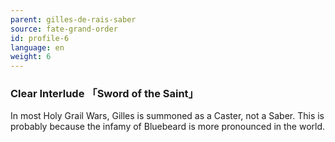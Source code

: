 ```yaml
---
parent: gilles-de-rais-saber
source: fate-grand-order
id: profile-6
language: en
weight: 6
---
```


### Clear Interlude 「Sword of the Saint」

In most Holy Grail Wars, Gilles is summoned as a Caster, not a Saber.
This is probably because the infamy of Bluebeard is more pronounced in the world.
